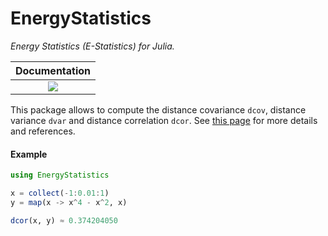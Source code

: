 # EnergyStatistics



*Energy Statistics (E-Statistics) for Julia.*

| **Documentation**  |
|:------------------:|
| [![][docs-dev-img]][docs-dev-url] |

This package allows to compute the distance covariance `dcov`,
distance variance `dvar` and distance correlation `dcor`.
See [this page][wiki] for more details and references.


#### Example

```julia
using EnergyStatistics

x = collect(-1:0.01:1)
y = map(x -> x^4 - x^2, x)

dcor(x, y) ≈ 0.374204050
```


[wiki]: https://en.wikipedia.org/wiki/Distance_correlation

[docs-dev-img]: https://img.shields.io/badge/docs-dev-blue.svg
[docs-dev-url]: https://pfarndt.github.io/EnergyStatistics.jl/dev
